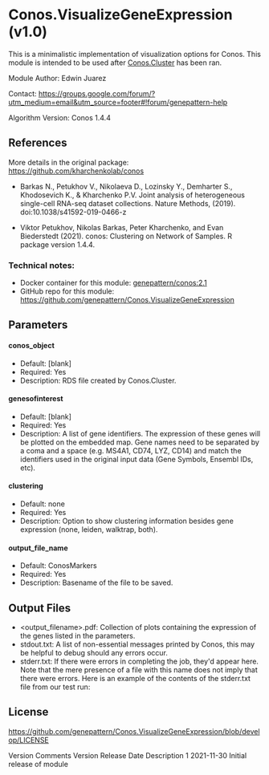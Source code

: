 
# Conos.VisualizeGeneExpression (v1.0)

This is a minimalistic implementation of visualization options for Conos. This module is intended to be used after [Conos.Cluster](https://cloud.genepattern.org/gp/pages/index.jsf?lsid=urn:lsid:broad.mit.edu:cancer.software.genepattern.module.analysis:00410:0.1) has been ran.

Module Author: Edwin Juarez

Contact: https://groups.google.com/forum/?utm_medium=email&utm_source=footer#!forum/genepattern-help

Algorithm Version: Conos 1.4.4



## References

More details in the original package: https://github.com/kharchenkolab/conos

- Barkas N., Petukhov V., Nikolaeva D., Lozinsky Y., Demharter S., Khodosevich K., & Kharchenko P.V. 
Joint analysis of heterogeneous single-cell RNA-seq dataset collections. 
Nature Methods, (2019). doi:10.1038/s41592-019-0466-z

- Viktor Petukhov, Nikolas Barkas, Peter Kharchenko, and Evan
Biederstedt (2021). conos: Clustering on Network of Samples. R
package version 1.4.4.


### Technical notes:
- Docker container for this module: [genepattern/conos:2.1](https://hub.docker.com/layers/177185187/genepattern/conos/2.1/images/sha256-4581c6067d9fad91ef9eecc6953b91f929742003365b6d1658e99416acf1dfdb?context=repo)
- GitHub repo for this module: https://github.com/genepattern/Conos.VisualizeGeneExpression

## Parameters

#### conos_object
- Default: [blank]
- Required: Yes
- Description: RDS file created by Conos.Cluster.

#### genesofinterest
- Default: [blank]
- Required: Yes
- Description: A list of gene identifiers. The expression of these genes will be plotted on the embedded map. Gene names need to be separated by a coma and a space (e.g. MS4A1, CD74, LYZ, CD14) and match the identifiers used in the original input data (Gene Symbols, Ensembl IDs, etc).

#### clustering
- Default: none
- Required: Yes
- Description: Option to show clustering information besides gene expression (none, leiden, walktrap, both).

#### output_file_name
- Default: ConosMarkers
- Required: Yes
- Description: Basename of the file to be saved.




## Output Files
- <output_filename>.pdf: Collection of plots containing the expression of the genes listed in the parameters.
- stdout.txt: A list of non-essential messages printed by Conos, this may be helpful to debug should any errors occur.
- stderr.txt: If there were errors in completing the job, they'd appear here. Note that the mere presence of a file with this name does not imply that there were errors. Here is an example of the contents of the stderr.txt file from our test run:


## License
https://github.com/genepattern/Conos.VisualizeGeneExpression/blob/develop/LICENSE


Version Comments
Version	Release Date	Description
1	2021-11-30	Initial release of module
